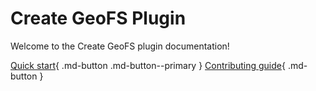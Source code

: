# Create GeoFS Plugin

Welcome to the Create GeoFS plugin documentation!

[Quick start](./getting-started.md){ .md-button .md-button--primary }
[Contributing guide](./contributing/index.md){ .md-button }
